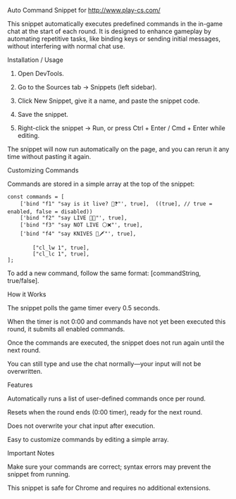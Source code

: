 Auto Command Snippet for http://www.play-cs.com/

This snippet automatically executes predefined commands in the in-game chat at the start of each round. It is designed to enhance gameplay by automating repetitive tasks, like binding keys or sending initial messages, without interfering with normal chat use.

Installation / Usage

1. Open DevTools.

2. Go to the Sources tab → Snippets (left sidebar).

3. Click New Snippet, give it a name, and paste the snippet code.

4. Save the snippet.

5. Right-click the snippet → Run, or press Ctrl + Enter / Cmd + Enter while editing.

The snippet will now run automatically on the page, and you can rerun it any time without pasting it again.

Customizing Commands

Commands are stored in a simple array at the top of the snippet:


    const commands = [
        ['bind "f1" "say is it live? 🎥❓"', true],  ((true], // true = enabled, false = disabled))
        ['bind "f2" "say LIVE 🔴✨"', true],
        ['bind "f3" "say NOT LIVE ⚪❌"', true],
        ['bind "f4" "say KNIVES 🔪🗡️"', true],

            ["cl_lw 1", true],
            ["cl_lc 1", true],
    ];

To add a new command, follow the same format: [commandString, true/false].

How it Works

The snippet polls the game timer every 0.5 seconds.

When the timer is not 0:00 and commands have not yet been executed this round, it submits all enabled commands.

Once the commands are executed, the snippet does not run again until the next round.

You can still type and use the chat normally—your input will not be overwritten.

Features

Automatically runs a list of user-defined commands once per round.

Resets when the round ends (0:00 timer), ready for the next round.

Does not overwrite your chat input after execution.

Easy to customize commands by editing a simple array.

Important Notes

Make sure your commands are correct; syntax errors may prevent the snippet from running.

This snippet is safe for Chrome and requires no additional extensions.
